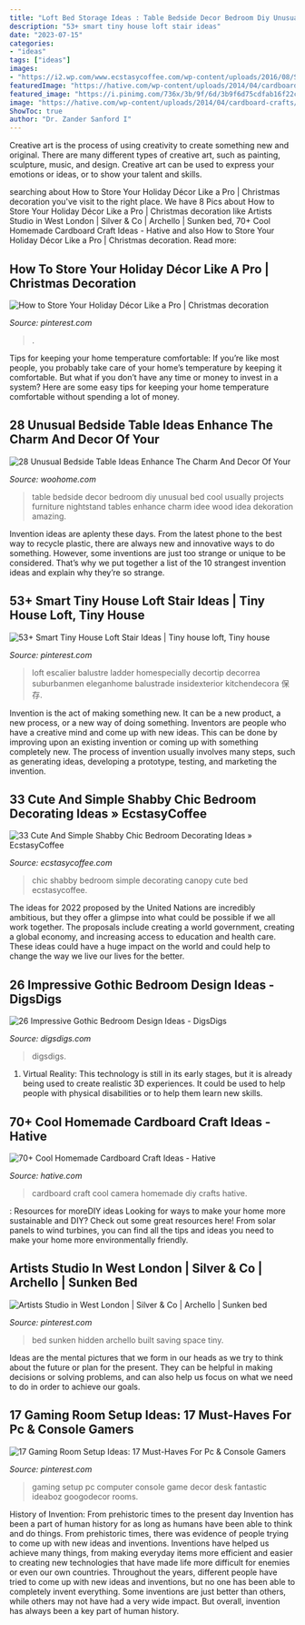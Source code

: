 ```yaml
---
title: "Loft Bed Storage Ideas : Table Bedside Decor Bedroom Diy Unusual Bed Cool Usually Projects Furniture Nightstand Tables Enhance Charm Idee Wood Idea Dekoration Amazing"
description: "53+ smart tiny house loft stair ideas"
date: "2023-07-15"
categories:
- "ideas"
tags: ["ideas"]
images:
- "https://i2.wp.com/www.ecstasycoffee.com/wp-content/uploads/2016/08/Shabby-Chic-Kids-Bedroom-With-A-Canopy-Bed.jpg"
featuredImage: "https://hative.com/wp-content/uploads/2014/04/cardboard-crafts/21-diy-cardboard-craft-camera.jpg"
featured_image: "https://i.pinimg.com/736x/3b/9f/6d/3b9f6d75cdfab16f22c10a043f788ebe.jpg"
image: "https://hative.com/wp-content/uploads/2014/04/cardboard-crafts/21-diy-cardboard-craft-camera.jpg"
ShowToc: true
author: "Dr. Zander Sanford I"
---
```



Creative art is the process of using creativity to create something new and original. There are many different types of creative art, such as painting, sculpture, music, and design. Creative art can be used to express your emotions or ideas, or to show your talent and skills.

	

		
searching about How to Store Your Holiday Décor Like a Pro | Christmas decoration you've visit to the right place. We have 8 Pics about How to Store Your Holiday Décor Like a Pro | Christmas decoration like Artists Studio in West London | Silver &amp; Co | Archello | Sunken bed, 70+ Cool Homemade Cardboard Craft Ideas - Hative and also How to Store Your Holiday Décor Like a Pro | Christmas decoration. Read more:
		
    
## How To Store Your Holiday Décor Like A Pro | Christmas Decoration

<img loading=lazy src="https://i.pinimg.com/736x/48/85/1e/48851e482446e2c4d66f065c9887c89c.jpg" onerror="this.onerror=null;this.src='https://tse4.mm.bing.net/th?id=OIP.t2F95WnTf5nqOR_8ljebcQHaLH&amp;pid=15.1';" alt="How to Store Your Holiday Décor Like a Pro | Christmas decoration">

_Source: pinterest.com_

>. 

	

Tips for keeping your home temperature comfortable:
If you’re like most people, you probably take care of your home’s temperature by keeping it comfortable. But what if you don’t have any time or money to invest in a system? Here are some easy tips for keeping your home temperature comfortable without spending a lot of money.

    
## 28 Unusual Bedside Table Ideas Enhance The Charm And Decor Of Your

<img loading=lazy src="http://www.woohome.com/wp-content/uploads/2013/07/usually-bedside-table-20.jpg" onerror="this.onerror=null;this.src='https://tse2.mm.bing.net/th?id=OIP.BlJDjefl9Qf648sBPDfFPwHaNx&amp;pid=15.1';" alt="28 Unusual Bedside Table Ideas Enhance The Charm And Decor Of Your">

_Source: woohome.com_

>table bedside decor bedroom diy unusual bed cool usually projects furniture nightstand tables enhance charm idee wood idea dekoration amazing. 

	

Invention ideas are aplenty these days. From the latest phone to the best way to recycle plastic, there are always new and innovative ways to do something. However, some inventions are just too strange or unique to be considered. That’s why we put together a list of the 10 strangest invention ideas and explain why they’re so strange.

    
## 53+ Smart Tiny House Loft Stair Ideas | Tiny House Loft, Tiny House

<img loading=lazy src="https://i.pinimg.com/736x/3b/9f/6d/3b9f6d75cdfab16f22c10a043f788ebe.jpg" onerror="this.onerror=null;this.src='https://tse4.mm.bing.net/th?id=OIP.BaKx3sRTej3bysldboJuHAHaLE&amp;pid=15.1';" alt="53+ Smart Tiny House Loft Stair Ideas | Tiny house loft, Tiny house">

_Source: pinterest.com_

>loft escalier balustre ladder homespecially decortip decorrea suburbanmen eleganhome balustrade insidexterior kitchendecora 保存. 

	

Invention is the act of making something new. It can be a new product, a new process, or a new way of doing something. Inventors are people who have a creative mind and come up with new ideas. This can be done by improving upon an existing invention or coming up with something completely new. The process of invention usually involves many steps, such as generating ideas, developing a prototype, testing, and marketing the invention.

    
## 33 Cute And Simple Shabby Chic Bedroom Decorating Ideas » EcstasyCoffee

<img loading=lazy src="https://i2.wp.com/www.ecstasycoffee.com/wp-content/uploads/2016/08/Shabby-Chic-Kids-Bedroom-With-A-Canopy-Bed.jpg" onerror="this.onerror=null;this.src='https://tse3.mm.bing.net/th?id=OIP.oVXacVJx3FoYQ5XCMhbWGAHaJ4&amp;pid=15.1';" alt="33 Cute And Simple Shabby Chic Bedroom Decorating Ideas » EcstasyCoffee">

_Source: ecstasycoffee.com_

>chic shabby bedroom simple decorating canopy cute bed ecstasycoffee. 

	

The ideas for 2022 proposed by the United Nations are incredibly ambitious, but they offer a glimpse into what could be possible if we all work together. The proposals include creating a world government, creating a global economy, and increasing access to education and health care. These ideas could have a huge impact on the world and could help to change the way we live our lives for the better.

    
## 26 Impressive Gothic Bedroom Design Ideas - DigsDigs

<img loading=lazy src="https://www.digsdigs.com/photos/impressive-gothic-bedroom-designs-20.jpg" onerror="this.onerror=null;this.src='https://tse3.mm.bing.net/th?id=OIP.-MZ_iE9aObg5PRc8JMPFFwHaLH&amp;pid=15.1';" alt="26 Impressive Gothic Bedroom Design Ideas - DigsDigs">

_Source: digsdigs.com_

>digsdigs. 

	

1. Virtual Reality: This technology is still in its early stages, but it is already being used to create realistic 3D experiences. It could be used to help people with physical disabilities or to help them learn new skills.

    
## 70+ Cool Homemade Cardboard Craft Ideas - Hative

<img loading=lazy src="https://hative.com/wp-content/uploads/2014/04/cardboard-crafts/21-diy-cardboard-craft-camera.jpg" onerror="this.onerror=null;this.src='https://tse3.mm.bing.net/th?id=OIP.UNgqKMiGlt1cnmAG4t01KgHaFi&amp;pid=15.1';" alt="70+ Cool Homemade Cardboard Craft Ideas - Hative">

_Source: hative.com_

>cardboard craft cool camera homemade diy crafts hative. 

	

: Resources for moreDIY ideas
Looking for ways to make your home more sustainable and DIY? Check out some great resources here! From solar panels to wind turbines, you can find all the tips and ideas you need to make your home more environmentally friendly.

    
## Artists Studio In West London | Silver &amp; Co | Archello | Sunken Bed

<img loading=lazy src="https://i.pinimg.com/736x/ab/ea/4e/abea4ecbdd1670f35001e48aa08a7a43.jpg" onerror="this.onerror=null;this.src='https://tse4.mm.bing.net/th?id=OIP.mOyB8rrQTIh0v-FxbXgNygHaJ8&amp;pid=15.1';" alt="Artists Studio in West London | Silver &amp; Co | Archello | Sunken bed">

_Source: pinterest.com_

>bed sunken hidden archello built saving space tiny. 

	

Ideas are the mental pictures that we form in our heads as we try to think about the future or plan for the present. They can be helpful in making decisions or solving problems, and can also help us focus on what we need to do in order to achieve our goals.

    
## 17 Gaming Room Setup Ideas: 17 Must-Haves For Pc &amp; Console Gamers

<img loading=lazy src="https://i.pinimg.com/736x/e7/db/64/e7db64640e52d3791955dffd38203251.jpg" onerror="this.onerror=null;this.src='https://tse2.mm.bing.net/th?id=OIP.E_LxIK6Yz4Ys46kEgDrIzQHaJ4&amp;pid=15.1';" alt="17 Gaming Room Setup Ideas: 17 Must-Haves For Pc &amp; Console Gamers">

_Source: pinterest.com_

>gaming setup pc computer console game decor desk fantastic ideaboz googodecor rooms. 

	

History of Invention: From prehistoric times to the present day
Invention has been a part of human history for as long as humans have been able to think and do things. From prehistoric times, there was evidence of people trying to come up with new ideas and inventions. Inventions have helped us achieve many things, from making everyday items more efficient and easier to creating new technologies that have made life more difficult for enemies or even our own countries. Throughout the years, different people have tried to come up with new ideas and inventions, but no one has been able to completely invent everything. Some inventions are just better than others, while others may not have had a very wide impact. But overall, invention has always been a key part of human history.


